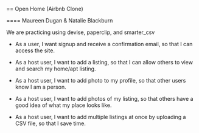 == Open Home (Airbnb Clone)

==== Maureen Dugan & Natalie Blackburn

We are practicing using devise, paperclip, and smarter_csv

* As a user, I want signup and receive a confirmation email, so that I can access the site.

* As a host user, I want to add a listing, so that I can allow others to view and search my home/apt listing.

* As a host user, I want to add photo to my profile, so that other users know I am a person.

* As a host user, I want to add photos of my listing, so that others have a good idea of what my place looks like.

* As a host user, I want to add multiple listings at once by uploading a CSV file, so that I save time.
